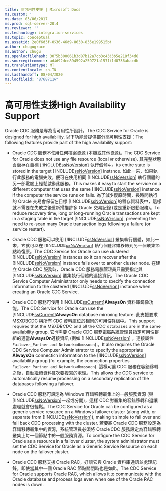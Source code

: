 ```yaml
---
title: 高可用性支援 | Microsoft Docs
ms.custom: ''
ms.date: 03/06/2017
ms.prod: sql-server-2014
ms.reviewer: ''
ms.technology: integration-services
ms.topic: conceptual
ms.assetid: 2e0f6d3f-0536-46d9-8630-835e199515bf
author: chugugrace
ms.author: chugu
ms.openlocfilehash: 3075b300061b3d87b12a7cb3c4363b5e218f34d6
ms.sourcegitcommit: ad4d92dce894592a259721a1571b1d8736abacdb
ms.translationtype: MT
ms.contentlocale: zh-TW
ms.lasthandoff: 08/04/2020
ms.locfileid: "87687116"
---
```

# <a name="high-availability-support"></a><span data-ttu-id="f8e05-102">高可用性支援</span><span class="sxs-lookup"><span data-stu-id="f8e05-102">High Availability Support</span></span>
  <span data-ttu-id="f8e05-103">Oracle CDC 服務是專為高可用性所設計。</span><span class="sxs-lookup"><span data-stu-id="f8e05-103">The CDC Service for Oracle is designed for high availability.</span></span> <span data-ttu-id="f8e05-104">以下功能會提供部分高可用性支援：</span><span class="sxs-lookup"><span data-stu-id="f8e05-104">The following features provide part of the high availability support:</span></span>  
  
-   <span data-ttu-id="f8e05-105">Oracle CDC 服務不使用任何檔案資源 (本機或其他資源)。</span><span class="sxs-lookup"><span data-stu-id="f8e05-105">The CDC Service for Oracle does not use any file resource (local or otherwise).</span></span> <span data-ttu-id="f8e05-106">其完整狀態會儲存在目標 [!INCLUDE[ssNoVersion](../../includes/ssnoversion-md.md)] 執行個體中。</span><span class="sxs-lookup"><span data-stu-id="f8e05-106">Its entire state is stored in the target [!INCLUDE[ssNoVersion](../../includes/ssnoversion-md.md)] instance.</span></span> <span data-ttu-id="f8e05-107">如此一來，如果執行此服務的電腦失敗，便可在使用相同 [!INCLUDE[ssNoVersion](../../includes/ssnoversion-md.md)] 執行個體的另一部電腦上輕鬆啟動此服務。</span><span class="sxs-lookup"><span data-stu-id="f8e05-107">This makes it easy to start the service on a different computer that uses the same [!INCLUDE[ssNoVersion](../../includes/ssnoversion-md.md)] instance if the computer the service runs on fails.</span></span> <span data-ttu-id="f8e05-108">為了減少復原時間，長時間執行的 Oracle 交易會保留在目標 [!INCLUDE[ssNoVersion](../../includes/ssnoversion-md.md)]的暫存資料表中，這樣就不需要在失敗之後重新掃描許多 Oracle 交易記錄 (或是重新啟動服務)。</span><span class="sxs-lookup"><span data-stu-id="f8e05-108">To reduce recovery time, long or long-running Oracle transactions are kept in a staging table in the target [!INCLUDE[ssNoVersion](../../includes/ssnoversion-md.md)], preventing the need to re-scan many Oracle transaction logs following a failure (or service restart).</span></span>  
  
-   <span data-ttu-id="f8e05-109">Oracle CDC 服務可以使用 [!INCLUDE[ssNoVersion](../../includes/ssnoversion-md.md)] 叢集執行個體，如此一來，它就可以在 [!INCLUDE[ssNoVersion](../../includes/ssnoversion-md.md)] 執行個體容錯移轉到另一個叢集節點時復原。</span><span class="sxs-lookup"><span data-stu-id="f8e05-109">The CDC Service for Oracle can use clustered [!INCLUDE[ssNoVersion](../../includes/ssnoversion-md.md)] instances so it can recover after the [!INCLUDE[ssNoVersion](../../includes/ssnoversion-md.md)] instance fails over to another cluster node.</span></span> <span data-ttu-id="f8e05-110">在建立 Oracle CDC 服務時，Oracle CDC 服務電腦管理員只需要指定與 [!INCLUDE[ssNoVersion](../../includes/ssnoversion-md.md)] 叢集執行個體的連接資訊。</span><span class="sxs-lookup"><span data-stu-id="f8e05-110">The Oracle CDC Service Computer Administrator only needs to specify the connection information to the clustered [!INCLUDE[ssNoVersion](../../includes/ssnoversion-md.md)] instance when creating an Oracle CDC Service.</span></span>  
  
-   <span data-ttu-id="f8e05-111">Oracle CDC 服務可使用 [!INCLUDE[ssCurrent](../../includes/sscurrent-md.md)]**AlwaysOn** 資料庫鏡像功能。</span><span class="sxs-lookup"><span data-stu-id="f8e05-111">The CDC Service for Oracle can use the [!INCLUDE[ssCurrent](../../includes/sscurrent-md.md)]**AlwaysOn** database mirroring feature.</span></span> <span data-ttu-id="f8e05-112">此支援要求 MSXDBCDC 與所有 CDC 資料庫位於相同的可用性群組中。</span><span class="sxs-lookup"><span data-stu-id="f8e05-112">This support requires that the MSXDBCDC and all the CDC databases are in the same availability group.</span></span> <span data-ttu-id="f8e05-113">它也需要 Oracle CDC 服務電腦系統管理員指定可用性群組的適當**AlwaysOn**連接資訊 (例如 [!INCLUDE[ssNoVersion](../../includes/ssnoversion-md.md)] ，連接屬性 `Failover_Partner and Network=dbmssocn`) 。</span><span class="sxs-lookup"><span data-stu-id="f8e05-113">It also requires the Oracle CDC Service Computer Administrator to specify the appropriate **AlwaysOn** connection information to the [!INCLUDE[ssNoVersion](../../includes/ssnoversion-md.md)] availability group (for example, the connection properties `Failover_Partner and Network=dbmssocn`).</span></span> <span data-ttu-id="f8e05-114">這樣可讓 CDC 服務在容錯移轉之後，自動繼續資料庫次要複寫的處理。</span><span class="sxs-lookup"><span data-stu-id="f8e05-114">This allows the CDC service to automatically resume processing on a secondary replication of the databases following a failover.</span></span>  
  
-   <span data-ttu-id="f8e05-115">Oracle CDC 服務可設定為 Windows 容錯移轉叢集上的一般服務資源 (與 [!INCLUDE[ssNoVersion](../../includes/ssnoversion-md.md)]一起或分開)，這樣 CDC 對叢集的容錯移轉和退讓處理就會很輕鬆。</span><span class="sxs-lookup"><span data-stu-id="f8e05-115">The CDC Service for Oracle can be configured as a generic service resource on a Windows failover cluster (along with, or separate from [!INCLUDE[ssNoVersion](../../includes/ssnoversion-md.md)]), making it simple to fail over and fall back CDC processing with the cluster.</span></span> <span data-ttu-id="f8e05-116">若要將 Oracle CDC 服務設定為容錯移轉叢集中的資源，系統管理員必須將 Oracle CDC 服務設定為容錯移轉叢集上每一個節點中的一般服務資源。</span><span class="sxs-lookup"><span data-stu-id="f8e05-116">To configure the CDC Service for Oracle as a resource in a failover cluster, the system administrator must set the CDC Service for Oracle as a Generic Service Resource on each node on the failover cluster.</span></span>  
  
-   <span data-ttu-id="f8e05-117">Oracle CDC 服務支援 Oracle RAC，好讓它與 Oracle 資料庫通訊並處理記錄，即使當其中一個 Oracle RAC 節點關閉時也是如此。</span><span class="sxs-lookup"><span data-stu-id="f8e05-117">The CDC Service for Oracle supports Oracle RAC, which allows it to communicate with the Oracle database and process logs even when one of the Oracle RAC nodes is down.</span></span>  
  
  
